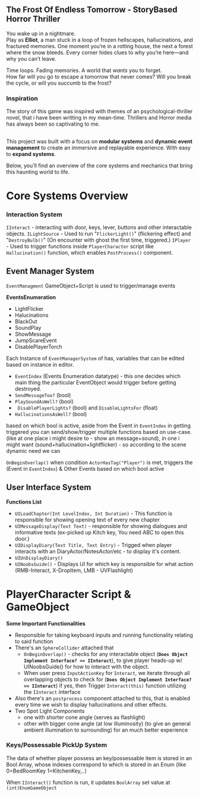 ## The Frost Of Endless Tomorrow - StoryBased Horror Thriller

You wake up in a nightmare.  
Play as **Elliot**, a man stuck in a loop of frozen hellscapes, hallucinations, and fractured memories. One moment you’re in a rotting house, the next a forest where the snow bleeds. Every corner hides clues to why you’re here—and why you can’t leave.

Time loops. Fading memories. A world that _wants_ you to forget.  
How far will you go to escape a tomorrow that never comes?
Will you break the cycle, or will you succumb to the frost?

### Inspiration
The story of this game was inspired with themes of an psychological-thriller novel, that i have been writting in my mean-time.
Thrillers and Horror media has always been so captivating to me.

## 
This project was built with a focus on **modular systems** and **dynamic event management** to create an immersive and replayable experience. With easy to **expand systems**.

Below, you’ll find an overview of the core systems and mechanics that bring this haunting world to life.
# Core Systems Overview
### Interaction System
`IInteract` - interacting with door, keys, lever, buttons and other interactable objects. 
`ILightSource` - Used to run "`FlickerLight()`" (flickering effect) and "`DestroyBulb()`" (On encounter with ghost the first time, triggered.)
`IPlayer` - Used to trigger functions inside `PlayerCharacter` script like `Hallucination()` function, which enables `PostProcess()` component. 

## Event Manager System
`EventManagment` GameObject+Script is used to trigger/manage events

**EventsEnumeration**
- LightFlicker
- Halucinations
- BlackOut
- SoundPlay
- ShowMessage
- JumpScareEvent
- DisablePlayerTorch 

Each Instance of `EventManagerSystem` of has, variables that can be edited based on instance in editor.
- `EventIndex` (Events Enumeration datatype) - this one decides which main thing the particular EventObject would trigger before getting destroyed.
- `SendMessageToo?` (bool)
- `PlaySoundAsWell?` (bool)
- ` DisablePlayerLights?` (bool) and `DisableLightsFor` (float)
- `HallucinationsAsWell?` (bool)

based on which bool is active, aside from the Event in `EventIndex` in getting triggered you can send/show/trigger multiple functions based on use-case. (like at one place i might desire to - show an message+sound), in one i might want (sound+hallucination+lightflicker) - so according to the scene dynamic need we can

`OnBeginOverlap()` when condition `ActorHasTag("Player")` is met, triggers the (Event in `EventIndex`) & Other Events based on which bool active  
## User Interface System
**Functions List**
- `UILoadChapter(Int LevelIndex, Int Duration)` - This function is responsible for showing opening text of every new chapter
- `UIMessageDisplay(Text Text)` - responsible for showing dialogues and informative texts (ex-picked up Kitch key, You need ABC to open this door.)
- `UIDisplayDiary(Text Title, Text Entry)` - Trigged when player interacts with an DiaryActor/NotesActor/etc - to display it's content.
- `UIUnDisplayDiary()`
- `UINoobsGuide()` - Displays UI for which key is responsible for what action (RMB-Interact, X-DropItem, LMB - UVFlashlight)

# PlayerCharacter Script & GameObject
**Some Important Functionalities**
- Responsible for taking keyboard inputs and running functionality relating to said function
- There's an `SphereCollider` attached that 
	- `OnBeginOverlap()` - checks for any interactable object (**`Does Object Implement Interface? == IInteract`**), to give player heads-up w/ UINoobsGuide() for how to interact with the object.
	- When user press `InputActionKey` for `Interact`, we iterate through all overlapping objects to check for (**`Does Object Implement Interface? == IInteract`**) if yes, then Trigger `Interact(this)` function utilizing the `IInteract` interface
- Also there's an `postprocess` component attached to this, that is enabled every time we wish to display hallucinations and other effects.
- Two Spot Light Components 
	- one with shorter cone angle (serves as flashlight) 
	- other with bigger cone angle (at low illuminosity) (to give an general ambient illumination to surrounding) for an much better experience
### Keys/Possessable PickUp System
The data of whether player possess an key/possessable item is stored in an Bool Array, whose indexes correspond to which is stored in an Enum (like 0=BedRoomKey 1=KitchenKey,..)

When `IInteract()` function is run, it updates `BoolArray` set value at `(int)EnumGameObject` 
